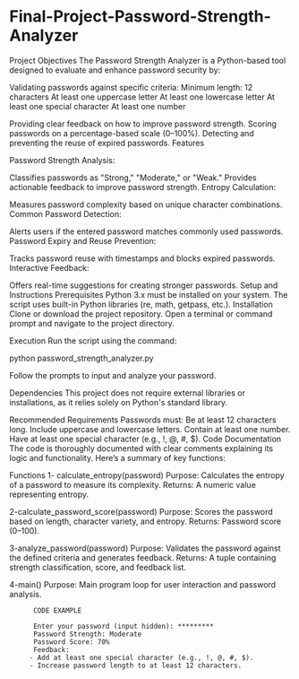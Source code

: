 # Final-Project-Password-Strength-Analyzer

Project Objectives
The Password Strength Analyzer is a Python-based tool designed to evaluate and enhance password security by:

Validating passwords against specific criteria:
Minimum length: 12 characters
At least one uppercase letter
At least one lowercase letter
At least one special character
At least one number

Providing clear feedback on how to improve password strength.
Scoring passwords on a percentage-based scale (0–100%).
Detecting and preventing the reuse of expired passwords.
Features

Password Strength Analysis:

Classifies passwords as "Strong," "Moderate," or "Weak."
Provides actionable feedback to improve password strength.
Entropy Calculation:

Measures password complexity based on unique character combinations.
Common Password Detection:

Alerts users if the entered password matches commonly used passwords.
Password Expiry and Reuse Prevention:

Tracks password reuse with timestamps and blocks expired passwords.
Interactive Feedback:

Offers real-time suggestions for creating stronger passwords.
Setup and Instructions
Prerequisites
Python 3.x must be installed on your system.
The script uses built-in Python libraries (re, math, getpass, etc.).
Installation
Clone or download the project repository.
Open a terminal or command prompt and navigate to the project directory.

Execution
Run the script using the command:

python password_strength_analyzer.py

Follow the prompts to input and analyze your password.

Dependencies
This project does not require external libraries or installations, as it relies solely on Python's standard library.

Recommended Requirements
Passwords must:
Be at least 12 characters long.
Include uppercase and lowercase letters.
Contain at least one number.
Have at least one special character (e.g., !, @, #, $).
Code Documentation
The code is thoroughly documented with clear comments explaining its logic and functionality. Here’s a summary of key functions:

Functions
1- calculate_entropy(password)
Purpose: Calculates the entropy of a password to measure its complexity.
Returns: A numeric value representing entropy.

2-calculate_password_score(password)
Purpose: Scores the password based on length, character variety, and entropy.
Returns: Password score (0–100).

3-analyze_password(password)
Purpose: Validates the password against the defined criteria and generates feedback.
Returns: A tuple containing strength classification, score, and feedback list.

4-main()
Purpose: Main program loop for user interaction and password analysis.



          CODE EXAMPLE 
          
          Enter your password (input hidden): *********
          Password Strength: Moderate
          Password Score: 70%
          Feedback:
         - Add at least one special character (e.g., !, @, #, $).
         - Increase password length to at least 12 characters.

